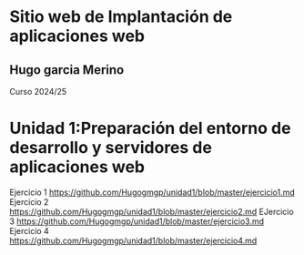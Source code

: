 # Sitio web de Implantación de aplicaciones web
## Hugo garcia Merino
Curso 2024/25
# Unidad 1:Preparación del entorno de desarrollo y servidores de aplicaciones web

Ejercicio 1 https://github.com/Hugogmgp/unidad1/blob/master/ejercicio1.md
Ejercicio 2 https://github.com/Hugogmgp/unidad1/blob/master/ejercicio2.md
EJercicio 3 https://github.com/Hugogmgp/unidad1/blob/master/ejercicio3.md
Ejercicio 4 https://github.com/Hugogmgp/unidad1/blob/master/ejercicio4.md

